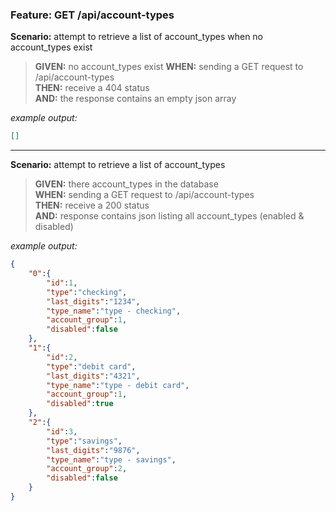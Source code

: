 ### Feature: GET /api/account-types

**Scenario:** attempt to retrieve a list of account_types when no account_types exist
> **GIVEN:** no account_types exist
> **WHEN:** sending a GET request to /api/account-types  
> **THEN:** receive a 404 status  
> **AND:** the response contains an empty json array

_example output:_
```json
[]
```

- - -

**Scenario:** attempt to retrieve a list of account_types
> **GIVEN:** there account_types in the database  
> **WHEN:** sending a GET request to /api/account-types   
> **THEN:** receive a 200 status  
> **AND:** response contains json listing all account_types (enabled & disabled)

_example output:_
```json
{
    "0":{
        "id":1,
        "type":"checking",
        "last_digits":"1234",
        "type_name":"type - checking",
        "account_group":1,
        "disabled":false
    },
    "1":{
        "id":2,
        "type":"debit card",
        "last_digits":"4321",
        "type_name":"type - debit card",
        "account_group":1,
        "disabled":true
    },
    "2":{
        "id":3,
        "type":"savings",
        "last_digits":"9876",
        "type_name":"type - savings",
        "account_group":2,
        "disabled":false
    }
}
```